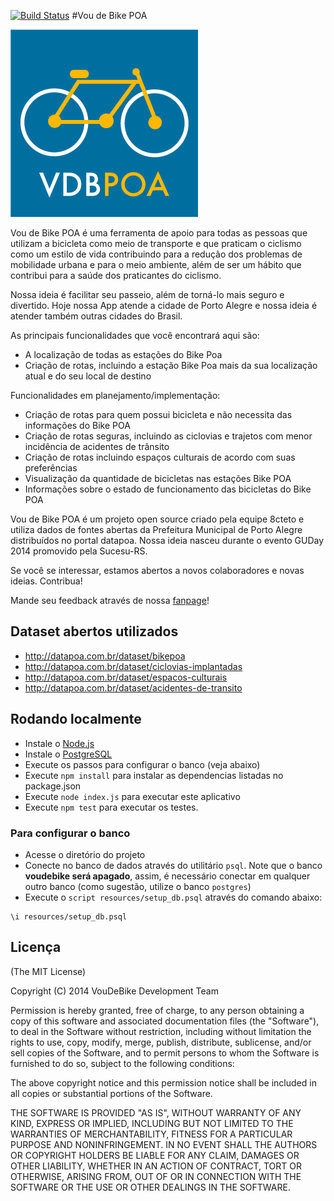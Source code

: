 [![Build Status](https://secure.travis-ci.org/8cteto/voudebikepoa.png?branch=master)](http://travis-ci.org/8cteto/voudebikepoa)
#Vou de Bike POA

![Vou de Bike POA](https://raw.githubusercontent.com/8cteto/voudebikepoa/master/assets/images/logo2.png)

Vou de Bike POA é uma ferramenta de apoio para todas as pessoas que utilizam a bicicleta como meio de transporte e que praticam o ciclismo como um estilo de vida contribuindo para a redução dos problemas de mobilidade urbana e para o meio ambiente, além de ser um hábito que contribui para a saúde dos praticantes do ciclismo.
 
Nossa ideia é facilitar seu passeio, além de torná-lo mais seguro e divertido. Hoje nossa App atende a cidade de Porto Alegre e nossa ideia é atender também outras cidades do Brasil.

As principais funcionalidades que você encontrará aqui são:

* A localização de todas as estações do Bike Poa
* Criação de rotas, incluindo a estação Bike Poa mais da sua localização atual e do seu local de destino


Funcionalidades em planejamento/implementação:

* Criação de rotas para quem possui bicicleta e não necessita das informações do Bike POA 
* Criação de rotas seguras, incluindo as ciclovias e trajetos com menor incidência de  acidentes de trânsito
* Criação de rotas incluindo espaços culturais de acordo com suas preferências 
* Visualização da quantidade de bicicletas nas estações Bike POA
* Informações sobre o estado de funcionamento das bicicletas do Bike POA

Vou de Bike POA é um projeto open source criado pela equipe 8cteto e utiliza dados de fontes abertas da Prefeitura Municipal de Porto Alegre distribuídos no portal datapoa. Nossa ideia nasceu durante o evento GUDay 2014 promovido pela Sucesu-RS.

Se você se interessar, estamos abertos a novos colaboradores e novas ideias. Contribua!

Mande seu feedback através de nossa [fanpage](https://www.facebook.com/VouDeBikePOA)!

## Dataset abertos utilizados
* http://datapoa.com.br/dataset/bikepoa
* http://datapoa.com.br/dataset/ciclovias-implantadas
* http://datapoa.com.br/dataset/espacos-culturais
* http://datapoa.com.br/dataset/acidentes-de-transito

## Rodando localmente
* Instale o [Node.js](http://nodejs.org/)
* Instale o [PostgreSQL](http://www.postgresql.org/)
* Execute os passos para configurar o banco (veja abaixo)
* Execute `npm install` para instalar as dependencias listadas no package.json
* Execute `node index.js` para executar este aplicativo
* Execute `npm test` para executar os testes.

### Para configurar o banco
* Acesse o diretório do projeto
* Conecte no banco de dados através do utilitário `psql`. Note que o banco **voudebike será apagado**, assim, é necessário conectar em qualquer outro banco (como sugestão, utilize o banco `postgres`)
* Execute o `script resources/setup_db.psql` através do comando abaixo:
```
\i resources/setup_db.psql
```

## Licença
(The MIT License)

Copyright (C) 2014 VouDeBike Development Team

Permission is hereby granted, free of charge, to any person obtaining a copy of this software and associated documentation files (the "Software"), to deal in the Software without restriction, including without limitation the rights to use, copy, modify, merge, publish, distribute, sublicense, and/or sell copies of the Software, and to permit persons to whom the Software is furnished to do so, subject to the following conditions:

The above copyright notice and this permission notice shall be included in all copies or substantial portions of the Software.

THE SOFTWARE IS PROVIDED "AS IS", WITHOUT WARRANTY OF ANY KIND, EXPRESS OR IMPLIED, INCLUDING BUT NOT LIMITED TO THE WARRANTIES OF MERCHANTABILITY, FITNESS FOR A PARTICULAR PURPOSE AND NONINFRINGEMENT. IN NO EVENT SHALL THE AUTHORS OR COPYRIGHT HOLDERS BE LIABLE FOR ANY CLAIM, DAMAGES OR OTHER LIABILITY, WHETHER IN AN ACTION OF CONTRACT, TORT OR OTHERWISE, ARISING FROM, OUT OF OR IN CONNECTION WITH THE SOFTWARE OR THE USE OR OTHER DEALINGS IN THE SOFTWARE.

